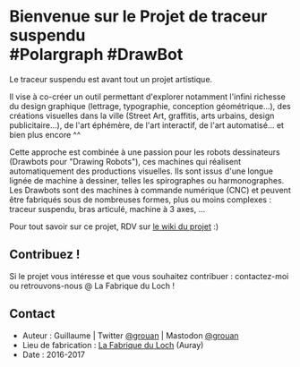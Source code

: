 # Bienvenue sur le Projet de traceur suspendu<br />#Polargraph #DrawBot

Le traceur suspendu est avant tout un projet artistique.

Il vise à co-créer un outil permettant d'explorer notamment l'infini richesse du design graphique (lettrage, typographie, conception géométrique...), des créations visuelles dans la ville (Street Art, graffitis, arts urbains, design publicitaire...), de l'art éphémère, de l'art interactif, de l'art automatisé... et bien plus encore ^^

Cette approche est combinée à une passion pour les robots dessinateurs (Drawbots pour "Drawing Robots"), ces machines qui réalisent automatiquement des productions visuelles. Ils sont issus d'une longue lignée de machine à dessiner, telles les spirographes ou harmonographes. Les Drawbots sont des machines à commande numérique (CNC) et peuvent être fabriqués sous de nombreuses formes, plus ou moins complexes : traceur suspendu, bras articulé, machine à 3 axes, ...

Pour tout savoir sur ce projet, RDV sur [le wiki du projet](https://github.com/grouan/traceur-suspendu/wiki) :)

## Contribuez !
Si le projet vous intéresse et que vous souhaitez contribuer : contactez-moi ou retrouvons-nous @ La Fabrique du Loch !

## Contact
* Auteur : Guillaume | Twitter <a href="http://twitter.com/grouan" target="_blank">@grouan</a> | Mastodon <a href="http://mamot.fr/@grouan" target="_blank">@grouan</a><br />
* Lieu de fabrication : <a href="http://www.lafabriqueduloch.org" target="_blank">La Fabrique du Loch</a> (Auray)<br />
* Date : 2016-2017

